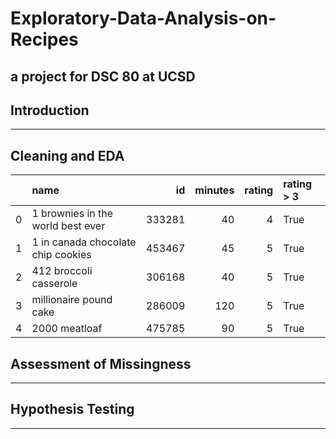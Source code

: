 # Exploratory-Data-Analysis-on-Recipes
a project for DSC 80 at UCSD
---
## Introduction
---
## Cleaning and EDA

|    | name                                 |     id |   minutes |   rating | rating > 3   |
|---:|:-------------------------------------|-------:|----------:|---------:|:-------------|
|  0 | 1 brownies in the world    best ever | 333281 |        40 |        4 | True         |
|  1 | 1 in canada chocolate chip cookies   | 453467 |        45 |        5 | True         |
|  2 | 412 broccoli casserole               | 306168 |        40 |        5 | True         |
|  3 | millionaire pound cake               | 286009 |       120 |        5 | True         |
|  4 | 2000 meatloaf                        | 475785 |        90 |        5 | True         |


## Assessment of Missingness
---
## Hypothesis Testing

---
